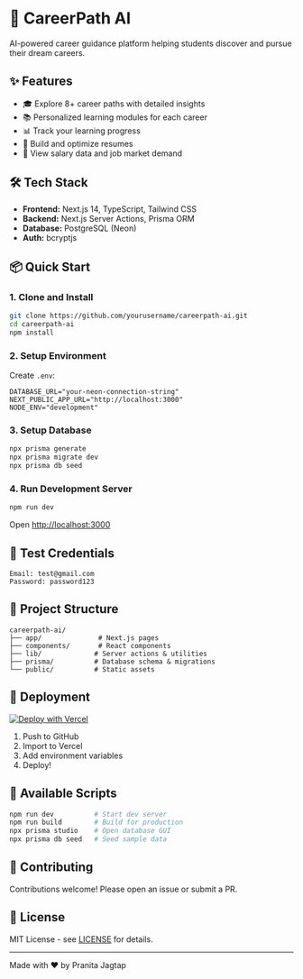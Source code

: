 # 🚀 CareerPath AI

AI-powered career guidance platform helping students discover and pursue their dream careers.

## ✨ Features

- 🎓 Explore 8+ career paths with detailed insights
- 📚 Personalized learning modules for each career
- 📊 Track your learning progress
- 📄 Build and optimize resumes
- 💼 View salary data and job market demand

## 🛠️ Tech Stack

- **Frontend:** Next.js 14, TypeScript, Tailwind CSS
- **Backend:** Next.js Server Actions, Prisma ORM
- **Database:** PostgreSQL (Neon)
- **Auth:** bcryptjs

## 📦 Quick Start

### 1. Clone and Install
```bash
git clone https://github.com/yourusername/careerpath-ai.git
cd careerpath-ai
npm install
```

### 2. Setup Environment
Create `.env`:
```env
DATABASE_URL="your-neon-connection-string"
NEXT_PUBLIC_APP_URL="http://localhost:3000"
NODE_ENV="development"
```

### 3. Setup Database
```bash
npx prisma generate
npx prisma migrate dev
npx prisma db seed
```

### 4. Run Development Server
```bash
npm run dev
```

Open [http://localhost:3000](http://localhost:3000)

## 🎯 Test Credentials
```
Email: test@gmail.com
Password: password123
```

## 📁 Project Structure
```
careerpath-ai/
├── app/              # Next.js pages
├── components/       # React components
├── lib/             # Server actions & utilities
├── prisma/          # Database schema & migrations
└── public/          # Static assets
```

## 🚀 Deployment

[![Deploy with Vercel](https://vercel.com/button)](https://vercel.com/new)

1. Push to GitHub
2. Import to Vercel
3. Add environment variables
4. Deploy!

## 📝 Available Scripts

```bash
npm run dev          # Start dev server
npm run build        # Build for production
npx prisma studio    # Open database GUI
npx prisma db seed   # Seed sample data
```

## 🤝 Contributing

Contributions welcome! Please open an issue or submit a PR.

## 📄 License

MIT License - see [LICENSE](LICENSE) for details.

---

Made with ❤️ by Pranita Jagtap